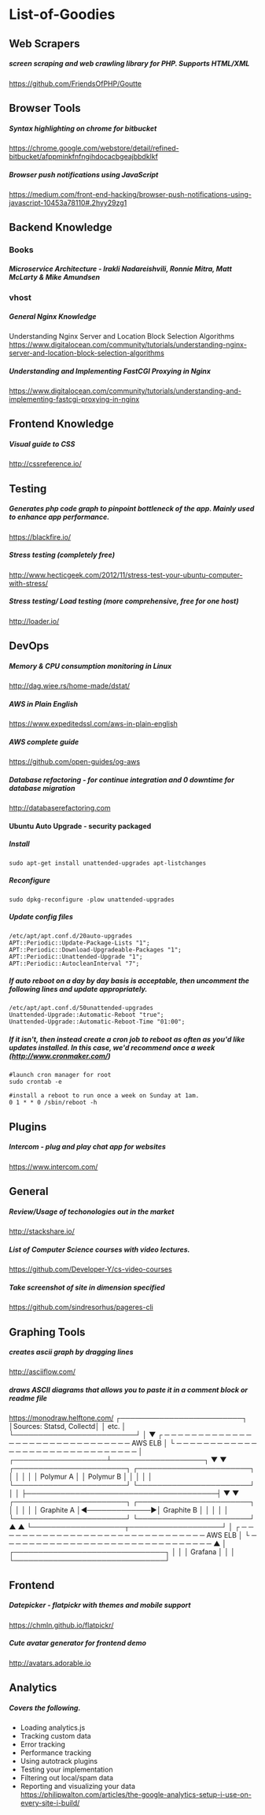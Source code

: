 # List-of-Goodies

## Web Scrapers
##### screen scraping and web crawling library for PHP. Supports HTML/XML
https://github.com/FriendsOfPHP/Goutte

## Browser Tools

##### Syntax highlighting on chrome for bitbucket
https://chrome.google.com/webstore/detail/refined-bitbucket/afppminkfnfngihdocacbgeajbbdklkf

##### Browser push notifications using JavaScript
https://medium.com/front-end-hacking/browser-push-notifications-using-javascript-10453a78110#.2hyy29zg1

## Backend Knowledge
### Books
##### Microservice Architecture - Irakli Nadareishvili, Ronnie Mitra, Matt McLarty & Mike Amundsen

### vhost
##### General Nginx Knowledge
Understanding Nginx Server and Location Block Selection Algorithms
https://www.digitalocean.com/community/tutorials/understanding-nginx-server-and-location-block-selection-algorithms

##### Understanding and Implementing FastCGI Proxying in Nginx
https://www.digitalocean.com/community/tutorials/understanding-and-implementing-fastcgi-proxying-in-nginx

## Frontend Knowledge
##### Visual guide to CSS
http://cssreference.io/

## Testing
##### Generates php code graph to pinpoint bottleneck of the app. Mainly used to enhance app performance.
https://blackfire.io/

##### Stress testing (completely free)
http://www.hecticgeek.com/2012/11/stress-test-your-ubuntu-computer-with-stress/

##### Stress testing/ Load testing (more comprehensive, free for one host)
http://loader.io/

## DevOps

##### Memory & CPU consumption monitoring in Linux
http://dag.wiee.rs/home-made/dstat/

##### AWS in Plain English
https://www.expeditedssl.com/aws-in-plain-english

##### AWS complete guide
https://github.com/open-guides/og-aws

##### Database refactoring - for continue integration and 0 downtime for database migration
http://databaserefactoring.com


#### Ubuntu Auto Upgrade - security packaged 
##### Install
`sudo apt-get install unattended-upgrades apt-listchanges`
##### Reconfigure
`sudo dpkg-reconfigure -plow unattended-upgrades`
##### Update config files
```
/etc/apt/apt.conf.d/20auto-upgrades
APT::Periodic::Update-Package-Lists "1";
APT::Periodic::Download-Upgradeable-Packages "1";
APT::Periodic::Unattended-Upgrade "1";
APT::Periodic::AutocleanInterval "7";
```
##### If auto reboot on a day by day basis is acceptable, then uncomment the following lines and update appropriately.
```
/etc/apt/apt.conf.d/50unattended-upgrades
Unattended-Upgrade::Automatic-Reboot "true";
Unattended-Upgrade::Automatic-Reboot-Time "01:00";
```

##### If it isn't, then instead create a cron job to reboot as often as you'd like updates installed. In this case, we'd recommend once a week (http://www.cronmaker.com/)
```
#launch cron manager for root
sudo crontab -e
 
#install a reboot to run once a week on Sunday at 1am.
0 1 * * 0 /sbin/reboot -h
```

## Plugins

##### Intercom - plug and play chat app for websites
https://www.intercom.com/

## General
##### Review/Usage of techonologies out in the market
http://stackshare.io/

##### List of Computer Science courses with video lectures.
https://github.com/Developer-Y/cs-video-courses

##### Take screenshot of site in dimension specified
https://github.com/sindresorhus/pageres-cli



## Graphing Tools
##### creates ascii graph by dragging lines
http://asciiflow.com/

##### draws ASCII diagrams that allows you to paste it in a comment block or readme file
https://monodraw.helftone.com/
                    ┌─────────────────────────┐
                    │Sources: Statsd, Collectd│
                    │          etc.           │
                    └─────────────────────────┘
                                 │
                                 ▼
 ┌ ─ ─ ─ ─ ─ ─ ─ ─ ─ ─ ─ ─ ─ ─ ─ ─ ─ ─ ─ ─ ─ ─ ─ ─ ─ ─ ─ ─ ─ ─ ─
                             AWS ELB                            │
 └ ─ ─ ─ ─ ─ ─ ─ ─ ─ ─ ─ ─ ─ ─ ─ ─ ─ ─ ─ ─ ─ ─ ─ ─ ─ ─ ─ ─ ─ ─ ─
                                 │
             ┌───────────────────┴───────────────────┐
             ▼                                       ▼
 ┌───────────────────────┐               ┌───────────────────────┐
 │                       │               │                       │
 │       Polymur A       │               │       Polymur B       │
 │                       │               │                       │
 └───────────────────────┘               └───────────────────────┘
             │                                       │
             ├───────────────────────────────────────┤
             ▼                                       ▼
 ┌───────────────────────┐               ┌───────────────────────┐
 │                       │               │                       │
 │      Graphite A       │◀─────────────▶│      Graphite B       │
 │                       │               │                       │
 └───────────────────────┘               └───────────────────────┘
             ▲                                       ▲
             └───────────────────┬───────────────────┘
                                 │
 ┌ ─ ─ ─ ─ ─ ─ ─ ─ ─ ─ ─ ─ ─ ─ ─ ─ ─ ─ ─ ─ ─ ─ ─ ─ ─ ─ ─ ─ ─ ─ ─
                             AWS ELB                            │
 └ ─ ─ ─ ─ ─ ─ ─ ─ ─ ─ ─ ─ ─ ─ ─ ─ ─ ─ ─ ─ ─ ─ ─ ─ ─ ─ ─ ─ ─ ─ ─
                                 ▲
                                 │
                 ┌───────────────────────────────┐
                 │                               │
                 │            Grafana            │
                 │                               │
                 └───────────────────────────────┘


## Frontend

##### Datepicker - flatpickr with themes and mobile support
https://chmln.github.io/flatpickr/

##### Cute avatar generator for frontend demo
http://avatars.adorable.io

## Analytics

##### Covers the following.
* Loading analytics.js
* Tracking custom data
* Error tracking
* Performance tracking
* Using autotrack plugins
* Testing your implementation
* Filtering out local/spam data
* Reporting and visualizing your data
https://philipwalton.com/articles/the-google-analytics-setup-i-use-on-every-site-i-build/
